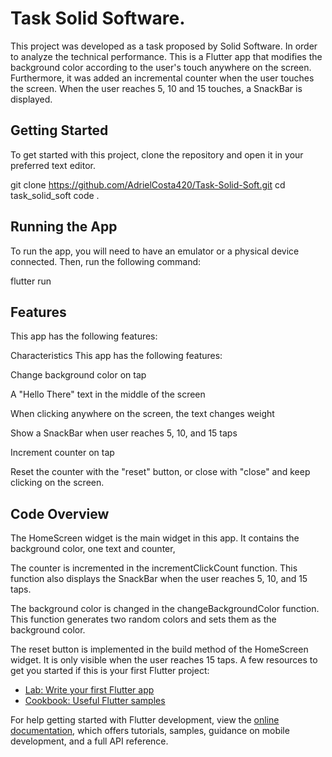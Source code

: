 # Task Solid Software.

This project was developed as a task proposed by Solid Software. In order to analyze the technical performance.
This is a Flutter app that modifies the background color according to the user's touch anywhere on the screen. Furthermore, it was added
an incremental counter when the user touches the screen. When the user reaches 5, 10 and 15 touches, a SnackBar is displayed.

## Getting Started

To get started with this project, clone the repository and open it in your preferred text editor.

git clone https://github.com/AdrielCosta420/Task-Solid-Soft.git
cd task_solid_soft
code .

## Running the App

To run the app, you will need to have an emulator or a physical device connected. Then, run the following command:

flutter run

## Features
This app has the following features:

Characteristics
This app has the following features:

Change background color on tap

A "Hello There" text in the middle of the screen

When clicking anywhere on the screen, the text changes weight

Show a SnackBar when user reaches 5, 10, and 15 taps

Increment counter on tap

Reset the counter with the "reset" button, or close with "close" and keep clicking on the screen.

## Code Overview

The HomeScreen widget is the main widget in this app. It contains the background color, one text and counter, 

The counter is incremented in the incrementClickCount function. This function also displays the SnackBar when the user reaches 5, 10, and 15 taps.

The background color is changed in the changeBackgroundColor function. This function generates two random colors and sets them as the background color.

The reset button is implemented in the build method of the HomeScreen widget. It is only visible when the user reaches 15 taps.
A few resources to get you started if this is your first Flutter project:

- [Lab: Write your first Flutter app](https://docs.flutter.dev/get-started/codelab)
- [Cookbook: Useful Flutter samples](https://docs.flutter.dev/cookbook)

For help getting started with Flutter development, view the
[online documentation](https://docs.flutter.dev/), which offers tutorials,
samples, guidance on mobile development, and a full API reference.
